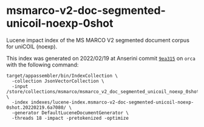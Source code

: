 # msmarco-v2-doc-segmented-unicoil-noexp-0shot

Lucene impact index of the MS MARCO V2 segmented document corpus for uniCOIL (noexp).

This index was generated on 2022/02/19 at Anserini commit [`9ea315`](https://github.com/castorini/anserini/commit/6a708047f71528f7d516c0dd45485204a36e6b1d) on `orca` with the following command:

```
target/appassembler/bin/IndexCollection \
  -collection JsonVectorCollection \
  -input /store/collections/msmarco/msmarco_v2_doc_segmented_unicoil_noexp_0shot \
  -index indexes/lucene-index.msmarco-v2-doc-segmented-unicoil-noexp-0shot.20220219.6a7080/ \
  -generator DefaultLuceneDocumentGenerator \
  -threads 18 -impact -pretokenized -optimize
```
